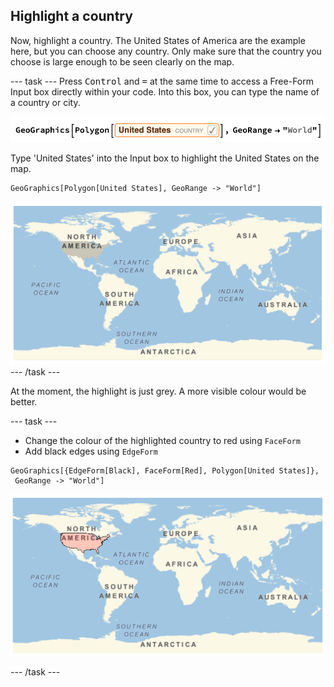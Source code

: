 ## Highlight a country

Now, highlight a country. The United States of America are the example here, but you can choose any country. Only make sure that the country you choose is large enough to be seen clearly on the map.

--- task ---
Press <kbd>Control</kbd>  and <kbd>=</kbd> at the same time to access a Free-Form Input box directly within your code. Into this box, you can type the name of a country or city.

![FreeForm Linguistic Input](images/FreeForm.png)

Type 'United States' into the Input box to highlight the United States on the map.

```
GeoGraphics[Polygon[United States], GeoRange -> "World"]
```

![Country Polygon](images/Polygon.png)
--- /task ---

At the moment, the highlight is just grey. A more visible colour would be better.

--- task ---
+ Change the colour of the highlighted country to red using `FaceForm`
+ Add black edges using `EdgeForm`

```
GeoGraphics[{EdgeForm[Black], FaceForm[Red], Polygon[United States]}, 
 GeoRange -> "World"]
 ```
![Country Polygon](images/RedPolygon.png)

--- /task ---
